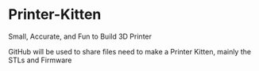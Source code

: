 # Printer-Kitten
Small, Accurate, and Fun to Build 3D Printer

GitHub will be used to share files need to make a Printer Kitten, mainly the STLs and Firmware
